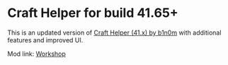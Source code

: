 # Craft Helper for build 41.65+

This is an updated version of [Craft Helper (41.x) by b1n0m](https://steamcommunity.com/sharedfiles/filedetails/?id=2186592938) with additional features and improved UI.

Mod link: [Workshop](https://steamcommunity.com/sharedfiles/filedetails/?id=2787291513)
